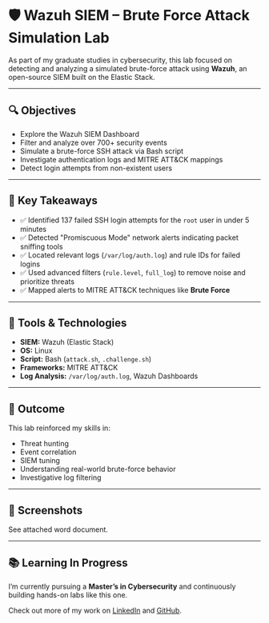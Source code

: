 # 🛡️ Wazuh SIEM – Brute Force Attack Simulation Lab

As part of my graduate studies in cybersecurity, this lab focused on detecting and analyzing a simulated brute-force attack using **Wazuh**, an open-source SIEM built on the Elastic Stack.

---

## 🔍 Objectives

- Explore the Wazuh SIEM Dashboard
- Filter and analyze over 700+ security events
- Simulate a brute-force SSH attack via Bash script
- Investigate authentication logs and MITRE ATT&CK mappings
- Detect login attempts from non-existent users

---

## 🧠 Key Takeaways

- ✅ Identified 137 failed SSH login attempts for the `root` user in under 5 minutes  
- ✅ Detected "Promiscuous Mode" network alerts indicating packet sniffing tools
- ✅ Located relevant logs (`/var/log/auth.log`) and rule IDs for failed logins
- ✅ Used advanced filters (`rule.level`, `full_log`) to remove noise and prioritize threats
- ✅ Mapped alerts to MITRE ATT&CK techniques like **Brute Force**

---

## 🧰 Tools & Technologies

- **SIEM:** Wazuh (Elastic Stack)
- **OS:** Linux
- **Script:** Bash (`attack.sh`, `.challenge.sh`)
- **Frameworks:** MITRE ATT&CK
- **Log Analysis:** `/var/log/auth.log`, Wazuh Dashboards

---

## 🎯 Outcome

This lab reinforced my skills in:
- Threat hunting
- Event correlation
- SIEM tuning
- Understanding real-world brute-force behavior
- Investigative log filtering

---

## 📸 Screenshots

See attached word document.

---

## 📚 Learning In Progress

I’m currently pursuing a **Master’s in Cybersecurity** and continuously building hands-on labs like this one.  

Check out more of my work on [LinkedIn](https://linkedin.com/in/profile4joshualopez) and [GitHub](https://github.com/jlopez1172).
